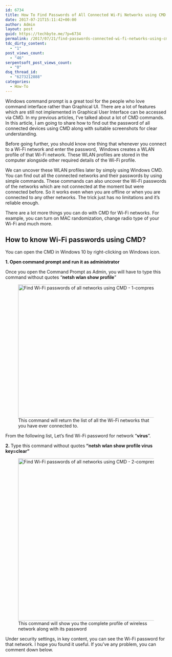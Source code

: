 ```yaml
---
id: 6734
title: How To Find Passwords of All Connected Wi-Fi Networks using CMD
date: 2017-07-21T15:11:42+00:00
author: Admin
layout: post
guid: https://techbyte.me/?p=6734
permalink: /2017/07/21/find-passwords-connected-wi-fi-networks-using-cmd/
tdc_dirty_content:
  - "1"
post_views_count:
  - "46"
serpentsoft_post_views_count:
  - "0"
dsq_thread_id:
  - "6273212888"
categories:
  - How-To
---
```

<span class="dropcap dropcap3">W</span>indows command prompt is a great tool for the people who love command interface rather than Graphical UI. There are a lot of features which are still not implemented in Graphical User Interface can be accessed via CMD. In my previous articles, I’ve talked about a lot of CMD commands. In this article, I am going to share how to find out the password of all connected devices using CMD along with suitable screenshots for clear understanding.

Before going further, you should know one thing that whenever you connect to a Wi-Fi network and enter the password,  Windows creates a WLAN profile of that Wi-Fi network. These WLAN profiles are stored in the computer alongside other required details of the Wi-Fi profile.

<div></div>

We can uncover these WLAN profiles later by simply using Windows CMD. You can find out all the connected networks and their passwords by using simple commands. These commands can also uncover the Wi-Fi passwords of the networks which are not connected at the moment but were connected before. So it works even when you are offline or when you are connected to any other networks. The trick just has no limitations and it’s reliable enough.

There are a lot more things you can do with CMD for Wi-Fi networks. For example, you can turn on MAC randomization, change radio type of your Wi-Fi and much more.

<h2>How to know Wi-Fi passwords using CMD?</h2>

You can open the CMD in Windows 10 by right-clicking on Windows icon.

<strong>1. Open command prompt and run it as administrator</strong>

Once you open the Command Prompt as Admin, you will have to type this command without quotes “<strong>netsh wlan show profile</strong>”

<div></div>

<figure id="attachment_12197" class="wp-caption aligncenter"><img class="wp-image-12197 size-large" src="https://www.technotification.com/wp-content/uploads/2017/06/Find-Wi-Fi-passwords-of-all-networks-using-CMD-1-compressed-1024x610.jpg" sizes="(max-width: 696px) 100vw, 696px" srcset="https://www.technotification.com/wp-content/uploads/2017/06/Find-Wi-Fi-passwords-of-all-networks-using-CMD-1-compressed-1024x610.jpg 1024w, https://www.technotification.com/wp-content/uploads/2017/06/Find-Wi-Fi-passwords-of-all-networks-using-CMD-1-compressed-300x179.jpg 300w, https://www.technotification.com/wp-content/uploads/2017/06/Find-Wi-Fi-passwords-of-all-networks-using-CMD-1-compressed-500x298.jpg 500w, https://www.technotification.com/wp-content/uploads/2017/06/Find-Wi-Fi-passwords-of-all-networks-using-CMD-1-compressed-696x415.jpg 696w, https://www.technotification.com/wp-content/uploads/2017/06/Find-Wi-Fi-passwords-of-all-networks-using-CMD-1-compressed-1068x637.jpg 1068w, https://www.technotification.com/wp-content/uploads/2017/06/Find-Wi-Fi-passwords-of-all-networks-using-CMD-1-compressed-705x420.jpg 705w, https://www.technotification.com/wp-content/uploads/2017/06/Find-Wi-Fi-passwords-of-all-networks-using-CMD-1-compressed.jpg 1072w" alt="Find Wi-Fi passwords of all networks using CMD - 1-compressed" width="696" height="415" />

<figcaption class="wp-caption-text">This command will return the list of all the Wi-Fi networks that you have ever connected to.</figcaption>

</figure>
From the following list, Let’s find Wi-Fi password for network “<strong>virus</strong>”.

<strong>2. </strong>Type this command without quotes<strong> “netsh wlan show profile virus key=clear”</strong>
<figure id="attachment_12198" class="wp-caption aligncenter"><img class="wp-image-12198 size-large" src="https://www.technotification.com/wp-content/uploads/2017/06/Find-Wi-Fi-passwords-of-all-networks-using-CMD-2-compressed-1024x745.jpg" sizes="(max-width: 696px) 100vw, 696px" srcset="https://www.technotification.com/wp-content/uploads/2017/06/Find-Wi-Fi-passwords-of-all-networks-using-CMD-2-compressed-1024x745.jpg 1024w, https://www.technotification.com/wp-content/uploads/2017/06/Find-Wi-Fi-passwords-of-all-networks-using-CMD-2-compressed-300x218.jpg 300w, https://www.technotification.com/wp-content/uploads/2017/06/Find-Wi-Fi-passwords-of-all-networks-using-CMD-2-compressed-500x364.jpg 500w, https://www.technotification.com/wp-content/uploads/2017/06/Find-Wi-Fi-passwords-of-all-networks-using-CMD-2-compressed-324x235.jpg 324w, https://www.technotification.com/wp-content/uploads/2017/06/Find-Wi-Fi-passwords-of-all-networks-using-CMD-2-compressed-696x506.jpg 696w, https://www.technotification.com/wp-content/uploads/2017/06/Find-Wi-Fi-passwords-of-all-networks-using-CMD-2-compressed-1068x777.jpg 1068w, https://www.technotification.com/wp-content/uploads/2017/06/Find-Wi-Fi-passwords-of-all-networks-using-CMD-2-compressed-577x420.jpg 577w, https://www.technotification.com/wp-content/uploads/2017/06/Find-Wi-Fi-passwords-of-all-networks-using-CMD-2-compressed.jpg 1072w" alt="Find Wi-Fi passwords of all networks using CMD - 2-compressed" width="696" height="506" />

<figcaption class="wp-caption-text">This command will show you the complete profile of wireless network along with its password</figcaption>

</figure>

<div></div>

Under security settings, in key content, you can see the Wi-Fi password for that network. I hope you found it useful. If you’ve any problem, you can comment down below.